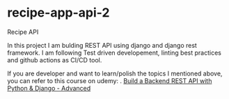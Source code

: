 # recipe-app-api-2
Recipe API

In this project I am bulding REST API using django and django rest framework.
I am following Test driven developement, linting best practices and github actions as CI/CD tool.

If you are developer and want to learn/polish the topics I mentioned above, you can refer to this course on udemy: .
[Build a Backend REST API with Python & Django - Advanced](https://www.udemy.com/course/django-python-advanced/)